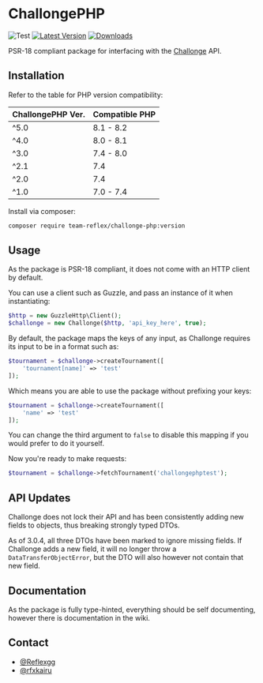 # ChallongePHP

![Test](https://github.com/teamreflex/ChallongePHP/workflows/Test/badge.svg?branch=master)
[![Latest Version](https://img.shields.io/packagist/v/team-reflex/challonge-php.svg)](https://packagist.org/packages/team-reflex/challonge-php)
[![Downloads](https://img.shields.io/packagist/dt/team-reflex/challonge-php.svg)](https://packagist.org/packages/team-reflex/challonge-php)

PSR-18 compliant package for interfacing with the [Challonge] API.

## Installation
Refer to the table for PHP version compatibility:

| ChallongePHP Ver. | Compatible PHP |
|----------|-------------|
| ^5.0 | 8.1 - 8.2 |
| ^4.0 | 8.0 - 8.1 |
| ^3.0 | 7.4 - 8.0 |
| ^2.1 | 7.4 |
| ^2.0 | 7.4 |
| ^1.0 | 7.0 - 7.4 |

Install via composer:

```bash
composer require team-reflex/challonge-php:version
```

## Usage
As the package is PSR-18 compliant, it does not come with an HTTP client by default.

You can use a client such as Guzzle, and pass an instance of it when instantiating:

```php
$http = new GuzzleHttp\Client();
$challonge = new Challonge($http, 'api_key_here', true);
```

By default, the package maps the keys of any input, as Challonge requires its input to be in a format such as:

```php
$tournament = $challonge->createTournament([
    'tournament[name]' => 'test'
]);
```

Which means you are able to use the package without prefixing your keys:

```php
$tournament = $challonge->createTournament([
    'name' => 'test'
]);
```

You can change the third argument to `false` to disable this mapping if you would prefer to do it yourself.

Now you're ready to make requests:

```php
$tournament = $challonge->fetchTournament('challongephptest');
```

## API Updates
Challonge does not lock their API and has been consistently adding new fields to objects, thus breaking strongly typed DTOs.

As of 3.0.4, all three DTOs have been marked to ignore missing fields. If Challonge adds a new field, it will no longer throw a `DataTransferObjectError`, but the DTO will also however not contain that new field.


## Documentation
As the package is fully type-hinted, everything should be self documenting, however there is documentation in the wiki.

## Contact
- [@Reflexgg](http://twitter.com/Reflexgg)
- [@rfxkairu](http://twitter.com/rfxkairu)

[Challonge]: <http://api.challonge.com/v1>
